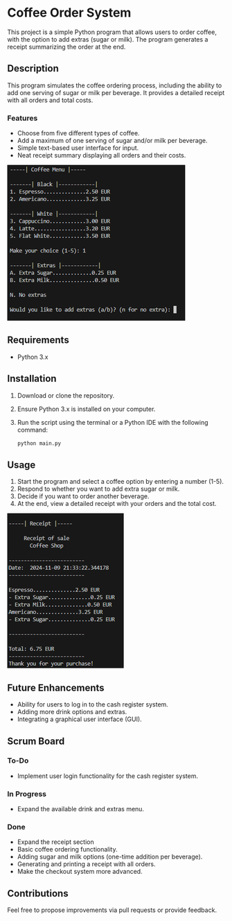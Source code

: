 
# Coffee Order System

This project is a simple Python program that allows users to order coffee, with the option to add extras (sugar or milk). The program generates a receipt summarizing the order at the end.

## Description

This program simulates the coffee ordering process, including the ability to add one serving of sugar or milk per beverage. It provides a detailed receipt with all orders and total costs.

### Features

- Choose from five different types of coffee.
- Add a maximum of one serving of sugar and/or milk per beverage.
- Simple text-based user interface for input.
- Neat receipt summary displaying all orders and their costs.

![Program Screenshot](./img/foto1.png)

## Requirements

- Python 3.x

## Installation

1. Download or clone the repository.
2. Ensure Python 3.x is installed on your computer.
3. Run the script using the terminal or a Python IDE with the following command:

   ```bash
   python main.py
   ```

## Usage

1. Start the program and select a coffee option by entering a number (1-5).
2. Respond to whether you want to add extra sugar or milk.
3. Decide if you want to order another beverage.
4. At the end, view a detailed receipt with your orders and the total cost.

![Receipt Example](./img/foto2.png)

## Future Enhancements

- Ability for users to log in to the cash register system.
- Adding more drink options and extras.
- Integrating a graphical user interface (GUI).

## Scrum Board

### To-Do
- Implement user login functionality for the cash register system.

### In Progress
- Expand the available drink and extras menu.

### Done
- Expand the receipt section
- Basic coffee ordering functionality.
- Adding sugar and milk options (one-time addition per beverage).
- Generating and printing a receipt with all orders.
- Make the checkout system more advanced.

## Contributions

Feel free to propose improvements via pull requests or provide feedback.
